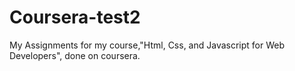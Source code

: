 # Coursera-test2
My Assignments for my course,"Html, Css, and Javascript for Web Developers", done on coursera.
